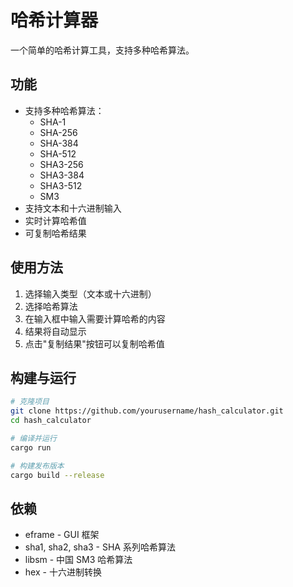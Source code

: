 # 哈希计算器

一个简单的哈希计算工具，支持多种哈希算法。

## 功能

- 支持多种哈希算法：
  - SHA-1
  - SHA-256
  - SHA-384
  - SHA-512
  - SHA3-256
  - SHA3-384
  - SHA3-512
  - SM3
- 支持文本和十六进制输入
- 实时计算哈希值
- 可复制哈希结果

## 使用方法

1. 选择输入类型（文本或十六进制）
2. 选择哈希算法
3. 在输入框中输入需要计算哈希的内容
4. 结果将自动显示
5. 点击"复制结果"按钮可以复制哈希值

## 构建与运行

```bash
# 克隆项目
git clone https://github.com/yourusername/hash_calculator.git
cd hash_calculator

# 编译并运行
cargo run

# 构建发布版本
cargo build --release
```

## 依赖

- eframe - GUI 框架
- sha1, sha2, sha3 - SHA 系列哈希算法
- libsm - 中国 SM3 哈希算法
- hex - 十六进制转换
